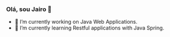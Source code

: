### Olá, sou Jairo 👋

- 🔭 I’m currently working on Java Web Applications.
- 🌱 I’m currently learning Restful applications with Java Spring.



